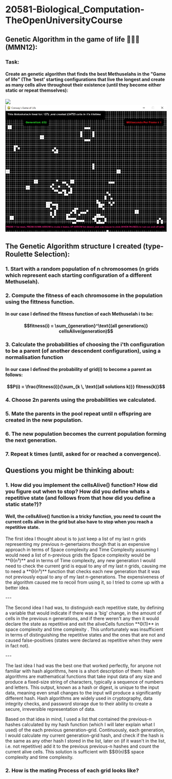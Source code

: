 # 20581-Biological_Computation-TheOpenUniversityCourse

## Genetic Algorithm in the game of life 🧬🧬🧬 (MMN12): 
### Task:
#### Create an genetic algorithm that finds the best Methuselahs in the "Game of life" (The 'best' starting configurations that live the longest and create as many cells alive throughout their existence (until they become either static or repeat themselves):
![](https://github.com/idogut3/20581-Biological_Computation-TheOpenUniversityCourse/blob/main/images_and_gifs/GeneticEvolution_of_configuration1.gif)
![](https://github.com/idogut3/20581-Biological_Computation-TheOpenUniversityCourse/blob/main/images_and_gifs/GeneticEvolution_of_configuration2.gif)

## The Genetic Algorithm structure I created (type- Roulette Selection):
### 1. Start with a random population of n chromosomes (n grids which represent each starting configuration of a different Methuselah).
### 2. Compute the fitness of each chromosome in the population using the fittness function.
#### In our case I defined the fitness function of each Methuselah i to be:
#### $$fitness(i) = \sum_{generation}^\text{(all generations)} cellsAlive(generation)$$
### 3. Calculate the probabilities of choosing the i'th configuration to be a parent (of another descendent configuration), using a normalisation function
#### In our case I defined the probability of grid(i) to become a parent as follows:    
#### $$P(i) = \frac{fitness(i)}{\sum_{k \, \text{(all solutions k)}} fitness(k)}$$

### 4. Choose 2n parents using the probabilities we calculated.
### 5. Mate the parents in the pool repeat until n offspring are created in the new population.
### 6. The new population becomes the current population forming the next generation.
### 7. Repeat k times (until, asked for or reached a convergence).


## Questions you might be thinking about:
### 1. How did you implement the cellsAlive() function? How did you figure out when to stop? How did you define whats a repetitive state (and follows from that how did you define a static state?)?
#### Well, the cellsAlive() function is a tricky function, you need to count the current cells alive in the grid but also have to stop when you reach a repetitive state.
<p> 
The first idea I thought about is to just keep a list of my last n grids representing my previous n-genertaions though that is an expensive approach in terms of Space complexity and Time Complexity assuming I would need a list of n-previous grids the Space complexity would be **Θ(n³)** and in terms of Time complexity, any new generation I would need to check the current grid is equal to any of my last n grids, causing me to need a **Θ(n³)** function that checks each new generation that it was not previously equal to any of my last n-generations. The expensiveness of the algorithm caused me to recoil from using it, so I tried to come up with a better idea.
</p>
---
<p>
The Second idea I had was, to distinguish each repetitive state, by defining a variable that would indicate if there was a 'big' change, in the amount of cells in the previous n generations, and if there weren't any then it would declare the state as repetitive and exit the aliveCells function **Θ(1)** in space complexity and time complexity . This unfortunately was insufficient in terms of distinguishing the repetitive states and the ones that are not and caused false-positives (states were declared as repetitive when they were in fact not).
</p>
---
<p>
The last idea I had was the best one that worked perfectly, for anyone not familiar with hash algorithms, here is a short description of them:
Hash algorithms are mathematical functions that take input data of any size and produce a fixed-size string of characters, typically a sequence of numbers and letters. This output, known as a hash or digest, is unique to the input data, meaning even small changes to the input will produce a significantly different hash. Hash algorithms are widely used in cryptography, data integrity checks, and password storage due to their ability to create a secure, irreversible representation of data.
</p>
<p>
Based on that idea in mind, I used a list that contained the previous-n hashes calculated by my hash function (which I will later explain what I used) of the each previous generation-grid.
Continuously, each generation, I would calculate my current generation-grid hash, and check if the hash is the same as any other hash I stored in the list, later on (if it wasn't in the list, i.e. not repetitive) add it to the previous previous-n hashes and count the current alive cells. This solution is sufficient with $$Θ(n)$$ space complexity and time complexity.
</p>

### 2. How is the mating Process of each grid looks like?

